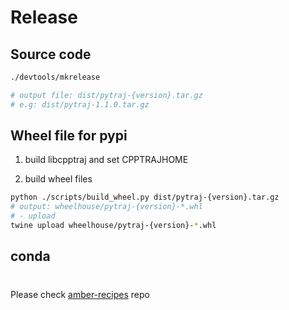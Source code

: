 # Release

## Source code
```bash
./devtools/mkrelease

# output file: dist/pytraj-{version}.tar.gz
# e.g: dist/pytraj-1.1.0.tar.gz
```

## Wheel file for pypi

1. build libcpptraj and set CPPTRAJHOME

2. build wheel files
```bash
python ./scripts/build_wheel.py dist/pytraj-{version}.tar.gz
# output: wheelhouse/pytraj-{version}-*.whl
# - upload
twine upload wheelhouse/pytraj-{version}-*.whl
```

## conda
#
Please check [amber-recipes](https://github.com/Amber-MD/amber-recipes/tree/master/pytraj) repo

